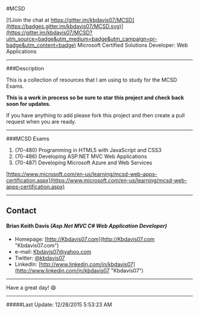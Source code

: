 #MCSD

[![Join the chat at https://gitter.im/kbdavis07/MCSD](https://badges.gitter.im/kbdavis07/MCSD.svg)](https://gitter.im/kbdavis07/MCSD?utm_source=badge&utm_medium=badge&utm_campaign=pr-badge&utm_content=badge)
Microsoft Certified Solutions Developer: Web Applications




----------
###Description

This is a collection of resources that I am using to study for the MCSD Exams.

**This is a work in process so be sure to star this project and check back soon for updates.**

If you have anything to add please fork this project and then create a pull request when you are ready.




---
###MCSD Exams

1. (70-480) Programming in HTML5 with JavaScript and CSS3
2. (70-486) Developing ASP.NET MVC Web Applications
3. (70-487) Developing Microsoft Azure and Web Services



[https://www.microsoft.com/en-us/learning/mcsd-web-apps-certification.aspx](https://www.microsoft.com/en-us/learning/mcsd-web-apps-certification.aspx)

---







## Contact
#### Brian Keith Davis _(Asp.Net MVC C# Web Application Developer)_
* Homepage: [http://Kbdavis07.com](http://Kbdavis07.com "Kbdavis07.com")
* e-mail:   Kbdavis07@yahoo.com
* Twitter: [@kbdavis07](https://twitter.com/kbdavis07 "kbdavis07 on twitter")
* LinkedIn: [http://www.linkedin.com/in/kbdavis07](http://www.linkedin.com/in/kbdavis07 "Kbdavis07")






---



Have a great day!  :smile:





---
#####Last Update: 12/28/2015 5:53:23 AM 